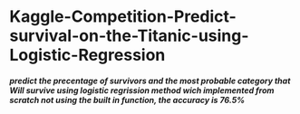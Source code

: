 # Kaggle-Competition-Predict-survival-on-the-Titanic-using-Logistic-Regression
##### predict the precentage of survivors and the most probable category that Will survive using logistic regrission method wich implemented from scratch not using the built in function, the accuracy is 76.5%
